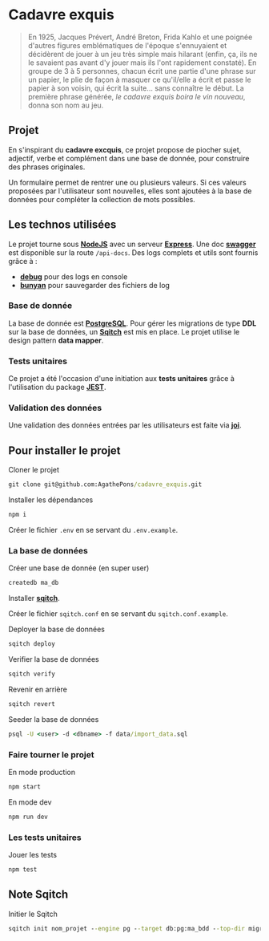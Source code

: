 # Cadavre exquis

> En 1925, Jacques Prévert, André Breton, Frida Kahlo et une poignée d'autres figures emblématiques de l'époque s'ennuyaient et décidèrent de jouer à un jeu très simple mais hilarant (enfin, ça, ils ne le savaient pas avant d'y jouer mais ils l'ont rapidement constaté). En groupe de 3 à 5 personnes, chacun écrit une partie d'une phrase sur un papier, le plie de façon à masquer ce qu'il/elle a écrit et passe le papier à son voisin, qui écrit la suite... sans connaître le début. La première phrase générée, _le cadavre exquis boira le vin nouveau_, donna son nom au jeu.

## Projet

En s'inspirant du **cadavre excquis**, ce projet propose de piocher sujet, adjectif, verbe et complément dans une base de donnée, pour construire des phrases originales.

Un formulaire permet de rentrer une ou plusieurs valeurs. Si ces valeurs proposées par l'utilisateur sont nouvelles, elles sont ajoutées à la base de données pour compléter la collection de mots possibles.

## Les technos utilisées

Le projet tourne sous **[NodeJS](https://nodejs.dev/)** avec un serveur **[Express](https://expressjs.com/)**.
Une doc **[swagger](https://brikev.github.io/express-jsdoc-swagger-docs/#/)** est disponible sur la route `/api-docs`.
Des logs complets et utils sont fournis grâce à :

- **[debug](https://www.npmjs.com/package/debug)** pour des logs en console
- **[bunyan](https://www.npmjs.com/package/bunyan)** pour sauvegarder des fichiers de log

### Base de donnée

La base de donnée est **[PostgreSQL](https://www.postgresql.org/)**. Pour gérer les migrations de type **DDL** sur la base de données, un **[Sqitch](https://sqitch.org/about/)** est mis en place.
Le projet utilise le design pattern **data mapper**.

### Tests unitaires

Ce projet a été l'occasion d'une initiation aux **tests unitaires** grâce à l'utilisation du package **[JEST](https://jestjs.io/fr/)**.

### Validation des données

Une validation des données entrées par les utilisateurs est faite via **[joi](https://www.npmjs.com/package/joi)**.

## Pour installer le projet

Cloner le projet

```cmd
git clone git@github.com:AgathePons/cadavre_exquis.git
```

Installer les dépendances

```cmd
npm i
```

Créer le fichier `.env` en se servant du `.env.example`.

### La base de données

Créer une base de donnée (en super user)

```cmd
createdb ma_db
```

Installer **[sqitch](https://sqitch.org/download/)**.

Créer le fichier `sqitch.conf` en se servant du `sqitch.conf.example`.


Deployer la base de données

```cmd
sqitch deploy
```

Verifier la base de données

```cmd
sqitch verify
```

Revenir en arrière

```cmd
sqitch revert
```

Seeder la base de données

```cmd
psql -U <user> -d <dbname> -f data/import_data.sql
```

### Faire tourner le projet

En mode production

```cmd
npm start
```

En mode dev

```cmd
npm run dev
```

### Les tests unitaires

Jouer les tests

```cmd
npm test
```

## Note Sqitch

Initier le Sqitch

```cmd
sqitch init nom_projet --engine pg --target db:pg:ma_bdd --top-dir migrations
```
